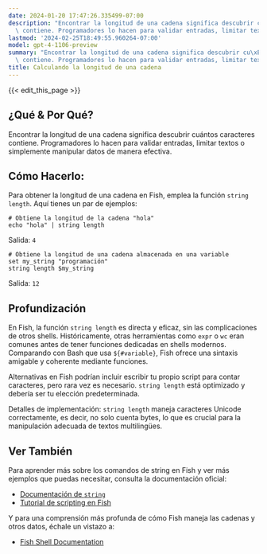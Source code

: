 ```yaml
---
date: 2024-01-20 17:47:26.335499-07:00
description: "Encontrar la longitud de una cadena significa descubrir cu\xE1ntos caracteres\
  \ contiene. Programadores lo hacen para validar entradas, limitar textos o\u2026"
lastmod: '2024-02-25T18:49:55.960264-07:00'
model: gpt-4-1106-preview
summary: "Encontrar la longitud de una cadena significa descubrir cu\xE1ntos caracteres\
  \ contiene. Programadores lo hacen para validar entradas, limitar textos o\u2026"
title: Calculando la longitud de una cadena
---
```


{{< edit_this_page >}}

## ¿Qué & Por Qué?
Encontrar la longitud de una cadena significa descubrir cuántos caracteres contiene. Programadores lo hacen para validar entradas, limitar textos o simplemente manipular datos de manera efectiva.

## Cómo Hacerlo:
Para obtener la longitud de una cadena en Fish, emplea la función `string length`. Aquí tienes un par de ejemplos:

```Fish Shell
# Obtiene la longitud de la cadena "hola"
echo "hola" | string length
```
Salida: `4`

```Fish Shell
# Obtiene la longitud de una cadena almacenada en una variable
set my_string "programación"
string length $my_string
```
Salida: `12`

## Profundización
En Fish, la función `string length` es directa y eficaz, sin las complicaciones de otros shells. Históricamente, otras herramientas como `expr` o `wc` eran comunes antes de tener funciones dedicadas en shells modernos. Comparando con Bash que usa `${#variable}`, Fish ofrece una sintaxis amigable y coherente mediante funciones.

Alternativas en Fish podrían incluir escribir tu propio script para contar caracteres, pero rara vez es necesario. `string length` está optimizado y debería ser tu elección predeterminada.

Detalles de implementación: `string length` maneja caracteres Unicode correctamente, es decir, no solo cuenta bytes, lo que es crucial para la manipulación adecuada de textos multilingües.

## Ver También
Para aprender más sobre los comandos de string en Fish y ver más ejemplos que puedas necesitar, consulta la documentación oficial:

- [Documentación de `string`](https://fishshell.com/docs/current/cmds/string.html)
- [Tutorial de scripting en Fish](https://fishshell.com/docs/current/tutorial.html)

Y para una comprensión más profunda de cómo Fish maneja las cadenas y otros datos, échale un vistazo a:

- [Fish Shell Documentation](https://fishshell.com/docs/current/index.html)
